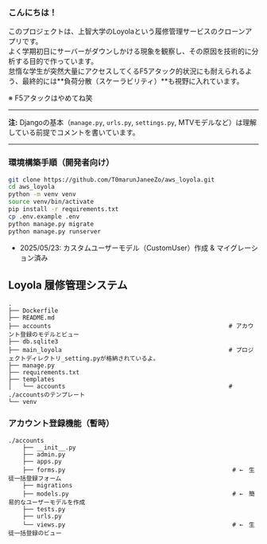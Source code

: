 ### こんにちは！

このプロジェクトは、上智大学のLoyolaという履修管理サービスのクローンアプリです。  
よく学期初日にサーバーがダウンしかける現象を観察し、その原因を技術的に分析する目的で作っています。  
怠惰な学生が突然大量にアクセスしてくるF5アタック的状況にも耐えられるよう、最終的には**負荷分散（スケーラビリティ）**も視野に入れています。

※ F5アタックはやめてね笑

---

**注:** Djangoの基本（`manage.py`, `urls.py`, `settings.py`, MTVモデルなど）は理解している前提でコメントを書いています。

---

### 環境構築手順（開発者向け）
~~~zsh
git clone https://github.com/T0marunJaneeZo/aws_loyola.git
cd aws_loyola
python -m venv venv
source venv/bin/activate
pip install -r requirements.txt
cp .env.example .env
python manage.py migrate
python manage.py runserver
~~~

- 2025/05/23: カスタムユーザーモデル（CustomUser）作成 & マイグレーション済み

## Loyola 履修管理システム
~~~zsh:tree
.
├── Dockerfile
├── README.md
├── accounts                                                  # アカウント登録のモデルとビュー
├── db.sqlite3
├── main_loyola                                               # プロジェクトディレクトリ_setting.pyが格納されているよ。
├── manage.py
├── requirements.txt
├── templates
│   └── accounts                                              # ./accountsのテンプレート
└── venv      
~~~                                                    

###     アカウント登録機能（暫時）

~~~zsh:tree
./accounts
    ├── __init__.py
    ├── admin.py
    ├── apps.py
    ├── forms.py                                               # ←　生徒一括登録フォーム
    ├── migrations
    ├── models.py                                              # ←　簡易的なユーザーモデルを作成
    ├── tests.py  
    ├── urls.py                                                 
    └── views.py                                               # ←　生徒一括登録のビュー
~~~